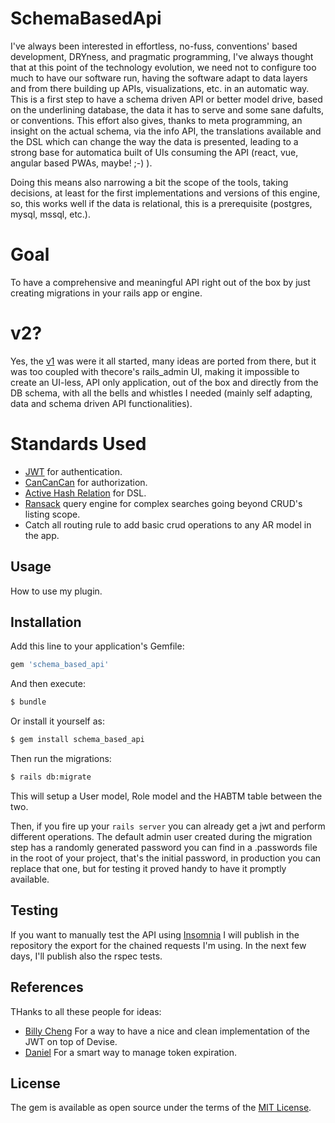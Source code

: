# SchemaBasedApi
I've always been interested in effortless, no-fuss, conventions' based development, DRYness, and pragmatic programming, I've always thought that at this point of the technology evolution, we need not to configure too much to have our software run, having the software adapt to data layers and from there building up APIs, visualizations, etc. in an automatic way. This is a first step to have a schema driven API or better model drive, based on the underlining database, the data it has to serve and some sane dafults, or conventions. This effort also gives, thanks to meta programming, an insight on the actual schema, via the info API, the translations available and the DSL which can change the way the data is presented, leading to a strong base for automatica built of UIs consuming the API (react, vue, angular based PWAs, maybe! ;-) ).

Doing this means also narrowing a bit the scope of the tools, taking decisions, at least for the first implementations and versions of this engine, so, this works well if the data is relational, this is a prerequisite (postgres, mysql, mssql, etc.).

# Goal

To have a comprehensive and meaningful API right out of the box by just creating migrations in your rails app or engine.

# v2?

Yes, the [v1](https://github.com/gabrieletassoni/thecore_api) was were it all started, many ideas are ported from there, but it was too coupled with thecore's rails_admin UI, making it impossible to create an UI-less, API only application, out of the box and directly from the DB schema, with all the bells and whistles I needed (mainly self adapting, data and schema driven API functionalities).

# Standards Used

* [JWT](https://github.com/jwt/ruby-jwt) for authentication.
* [CanCanCan](https://github.com/CanCanCommunity/cancancan) for authorization.
* [Active Hash Relation](https://github.com/kollegorna/active_hash_relation) for DSL.
* [Ransack](https://github.com/activerecord-hackery/ransack) query engine for complex searches going beyond CRUD's listing scope.
* Catch all routing rule to add basic crud operations to any AR model in the app.

## Usage
How to use my plugin.

## Installation
Add this line to your application's Gemfile:

```ruby
gem 'schema_based_api'
```

And then execute:
```bash
$ bundle
```

Or install it yourself as:
```bash
$ gem install schema_based_api
```

Then run the migrations:
```bash
$ rails db:migrate
```

This will setup a User model, Role model and the HABTM table between the two.

Then, if you fire up your ```rails server``` you can already get a jwt and perform different operations.
The default admin user created during the migration step has a randomly generated password you can find in a .passwords file in the root of your project, that's the initial password, in production you can replace that one, but for testing it proved handy to have it promptly available.

## Testing

If you want to manually test the API using [Insomnia](https://insomnia.rest/) I will publish in the repository the export for the chained requests I'm using.
In the next few days, I'll publish also the rspec tests.

## References
THanks to all these people for ideas:

* [Billy Cheng](https://medium.com/@billy.sf.cheng/a-rails-6-application-part-1-api-1ee5ccf7ed01) For a way to have a nice and clean implementation of the JWT on top of Devise.
* [Daniel](https://medium.com/@tdaniel/passing-refreshed-jwts-from-rails-api-using-headers-859f1cfe88e9) For a smart way to manage token expiration.

## License
The gem is available as open source under the terms of the [MIT License](https://opensource.org/licenses/MIT).
